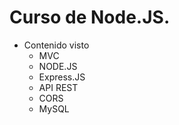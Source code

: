 # Curso de Node.JS.
- Contenido visto
  -  MVC
  -  NODE.JS
  -  Express.JS
  -  API REST
  -  CORS
  -  MySQL
 
